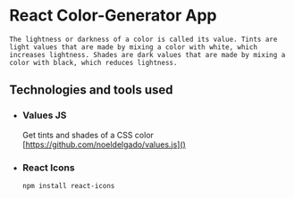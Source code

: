 # React Color-Generator App

`The lightness or darkness of a color is called its value. Tints are light values that are made by mixing a color with white, which increases lightness. Shades are dark values that are made by mixing a color with black, which reduces lightness.`

## Technologies and tools used

- ### Values JS
  Get tints and shades of a CSS color
  [https://github.com/noeldelgado/values.js]()

- ### React Icons
  `npm install react-icons`
